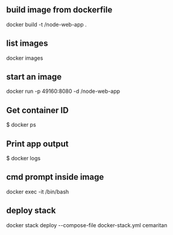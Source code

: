 
build image from dockerfile
---------------------------
docker build -t <your username>/node-web-app .

list images
-----------
docker images

start an image
--------------
docker run -p 49160:8080 -d <your username>/node-web-app

Get container ID
----------------
$ docker ps

Print app output
----------------
$ docker logs <container id>

cmd prompt inside image
-----------------------
docker exec -it <container id> /bin/bash

deploy stack
------------
docker stack deploy --compose-file docker-stack.yml cemaritan
